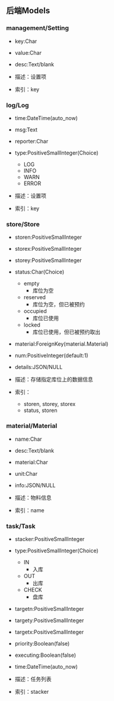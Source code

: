 ## 后端Models

### management/Setting

- key:Char
- value:Char
- desc:Text/blank



- 描述：设置项
- 索引：key



### log/Log

- time:DateTime(auto_now)
- msg:Text
- reporter:Char
- type:PositiveSmallInteger(Choice)
  - LOG
  - INFO
  - WARN
  - ERROR



- 描述：设置项
- 索引：key



### store/Store

- storen:PositiveSmallInteger
- storex:PositiveSmallInteger
- storey:PositiveSmallInteger
- status:Char(Choice)
  - empty
    - 库位为空
  - reserved
    - 库位为空，但已被预约
  - occupied
    - 库位已使用
  - locked
    - 库位已使用，但已被预约取出
- material:ForeignKey(material.Material)
- num:PositiveInteger(default:1)
- details:JSON/NULL



- 描述：存储指定库位上的数据信息
- 索引：
  - storen, storey, storex
  - status, storen



### material/Material

- name:Char
- desc:Text/blank
- material:Char
- unit:Char
- info:JSON/NULL



- 描述：物料信息
- 索引：name



### task/Task

- stacker:PositiveSmallInteger
- type:PositiveSmallInteger(Choice)
  - IN
    - 入库
  - OUT
    - 出库
  - CHECK
    - 盘库
- targetn:PositiveSmallInteger
- targety:PositiveSmallInteger
- targetx:PositiveSmallInteger
- priority:Boolean(false)
- executing:Boolean(false)
- time:DateTime(auto_now)



- 描述：任务列表
- 索引：stacker
